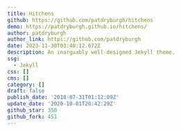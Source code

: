 ```yaml
---
title: Hitchens
github: https://github.com/patdryburgh/hitchens
demo: https://patdryburgh.github.io/hitchens/
author: patdryburgh
author_link: https://github.com/patdryburgh
date: 2023-11-30T03:40:12.672Z
description: An inarguably well-designed Jekyll theme.
ssg:
  - Jekyll
css: []
cms: []
category: []
draft: false
publish_date: '2018-07-31T01:12:09Z'
update_date: '2020-10-01T20:42:29Z'
github_star: 350
github_fork: 451
---
```

